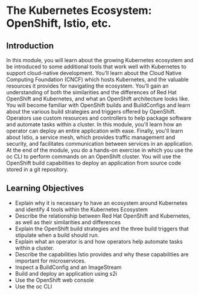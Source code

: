 # The Kubernetes Ecosystem: OpenShift, Istio, etc.

## Introduction
In this module, you will learn about the growing Kubernetes ecosystem and be introduced to some additional tools that work well with Kubernetes to support cloud-native development. You’ll learn about the Cloud Native Computing Foundation (CNCF) which hosts Kubernetes, and the valuable resources it provides for navigating the ecosystem. You’ll gain an understanding of both the similarities and the differences of Red Hat OpenShift and Kubernetes, and what an OpenShift architecture looks like. You will become familiar with OpenShift builds and BuildConfigs and learn about the various build strategies and triggers offered by OpenShift. Operators use custom resources and controllers to help package software and automate tasks within a cluster. In this module, you'll learn how an operator can deploy an entire application with ease. Finally, you'll learn about Istio, a service mesh, which provides traffic management and security, and facilitates communication between services in an application. At the end of the module, you do a hands-on exercise in which you use the oc CLI to perform commands on an OpenShift cluster. You will use the OpenShift build capabilities to deploy an application from source code stored in a git repository.

## Learning Objectives
* Explain why it is necessary to have an ecosystem around Kubernetes and identify 4 tools within the Kubernetes Ecosystem
* Describe the relationship between Red Hat OpenShift and Kubernetes, as well as their similarities and differences
* Explain the OpenShift build strategies and the three build triggers that stipulate when a build should run.
* Explain what an operator is and how operators help automate tasks within a cluster.
* Describe the capabilities Istio provides and why these capabilities are important for microservices.
* Inspect a BuildConfig and an ImageStream
* Build and deploy an application using s2i
* Use the OpenShift web console
* Use the oc CLI
